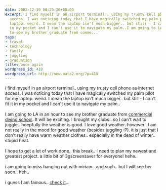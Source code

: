 ```yaml
---
date: 2002-12-19 00:20:26+00:00
excerpt: i find myself in an airport terminal.. using my trusty cell phone as internet
  access. I was noticing today that I have magically switched my palm pilot for my
  laptop. weird. I mean the laptop isn't much bigger.. but still - I can't fit it
  in my pocket and I can't use it to navigate my palm..I am going to LA in an hour
  to see my brother graduate from comme...
tags:
- travel
- technology
- family
- juggling
- graduation
title: once again
wordpress_id: 418
wordpress_url: http://new.nata2.org/?p=418
---
```


i find myself in an airport terminal.. using my trusty cell phone as internet access. I was noticing today that I have magically switched my palm pilot for my laptop. weird. I mean the laptop isn't much bigger.. but still - I can't fit it in my pocket and I can't use it to navigate my palm..<br/><br/>I am going to LA in an hour to see my brother graduate from <a href="http://www.coo.edu">commercial diving school</a>. It will be exciting. I brought my clubs.. so I can't wait to juggle.. hoepfully the weather is good. I love good weather. however.. I am not really in the mood for good weather (besides juggling :P). it is just that I don't really have warm weather clothes.. especially in the dead of winter.. stupid heat.<br/><br/>I hope to get a lot of work done.. this break.. I need to plan my newest and greatest project. a little bit of 3gscreensaver for everyone! hehe. <br/><br/>i am going to miss hanging out with miriam.. and such.. but I will see her soon.. heh.. <br/><br/>i guess I am famous.. <a href="http://www.nata2.info/?path=war">check it</a>...